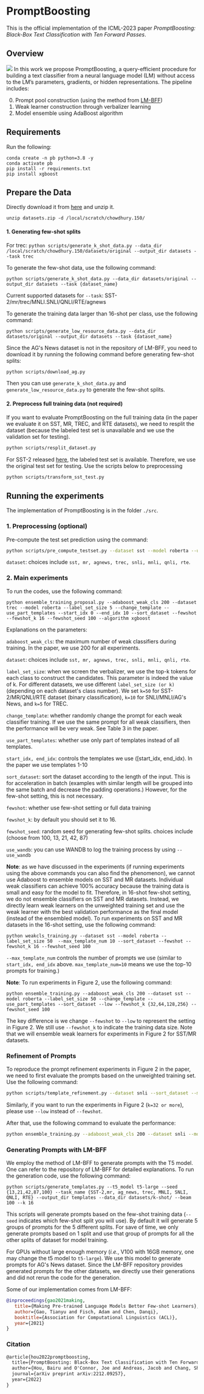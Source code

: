 # PromptBoosting
This is the official implementation of the ICML-2023 paper *PromptBoosting: Black-Box Text Classification with Ten Forward Passes*.

## Overview
![](./overview.png)
In this work we propose PromptBoosting, a query-efficient procedure for building a text classifier from a neural language model (LM) without access to the LM’s parameters, gradients, or hidden representations. The pipeline includes:

0. Prompt pool construction (using the method from [LM-BFF](https://arxiv.org/pdf/2012.15723.pdf))
1. Weak learner construction through verbalizer learning
2. Model ensemble using AdaBoost algorithm



## Requirements
Run the following:

```
conda create -n pb python=3.8 -y
conda activate pb
pip install -r requirements.txt
pip install xgboost

```

## Prepare the Data
Directly download it from [here](https://drive.google.com/file/d/1GKzx-NqWovGB8V2KO3Qmw0yufqTgf0X1/view?usp=sharing) and unzip it. 
```
unzip datasets.zip -d /local/scratch/chowdhury.150/
```

#### 1. Generating few-shot splits
For trec:
`python scripts/generate_k_shot_data.py --data_dir /local/scratch/chowdhury.150/datasets/original --output_dir datasets --task trec`

To generate the few-shot data, use the following command:
```{sh}
python scripts/generate_k_shot_data.py --data_dir datasets/original --output_dir datasets --task {dataset_name}
```
Current supported datasets for `--task`: SST-2/mr/trec/MNLI.SNLI/QNLI/RTE/agnews

To generate the training data larger than 16-shot per class, use the following command:
```{sh}
python scripts/generate_low_resource_data.py --data_dir datasets/original --output_dir datasets --task {dataset_name}
```

Since the AG's News dataset is not in the repository of LM-BFF, you need to download it by running the following command before generating few-shot splits:
```sh
python scripts/download_ag.py
```
Then you can use `generate_k_shot_data.py` and  `generate_low_resource_data.py` to generate the few-shot splits.

#### 2. Preprocess full training data (not required)
If you want to evaluate PromptBoosting on the full training data (in the paper we evaluate it on SST, MR, TREC, and RTE datasets), we need to resplit the dataset (because the labeled test set is unavailable and we use the validation set for testing). 
```sh
python scripts/resplit_dataset.py
```
For SST-2 released [here](https://nlp.stanford.edu/sentiment/), the labeled test set is available. Therefore, we use the original test set for testing. Use the scripts below to preprocessing
```sh
python scripts/transform_sst_test.py
```



## Running the experiments
The implementation of PromptBoosting is in the folder `./src`. 

### 1. Preprocessing (optional)
Pre-compute the test set prediction using the command:
```sh
python scripts/pre_compute_testset.py --dataset sst --model roberta --use_part_template --start_idx 0 --end_idx 10 --sort_dataset --fewshot --fewshot_k 16 --fewshot_seed 13 
```
`dataset`: choices include `sst, mr, agnews, trec, snli, mnli, qnli, rte`.

### 2. Main experiments
To run the codes, use the following command:
```{sh}
python ensemble_training_proposal.py --adaboost_weak_cls 200 --dataset trec --model roberta --label_set_size 5 --change_template --use_part_templates --start_idx 0 --end_idx 10 --sort_dataset --fewshot --fewshot_k 16 --fewshot_seed 100 --algorithm xgboost
```
Explanations on the parameters:

`adaboost_weak_cls`: the maximum number of weak classifiers during training. In the paper, we use 200 for all experiments.

`dataset`: choices include `sst, mr, agnews, trec, snli, mnli, qnli, rte`.

`label_set_size`: when we screen the verbalizer, we use the top-k tokens for each class to construct the candidates. This parameter is indeed the value of k. For different datasets, we use different `label_set_size (or k)` (depending on each dataset's class number). We set `k=50` for SST-2/MR/QNLI/RTE dataset (binary classification), `k=10` for SNLI/MNLI/AG's News, and `k=5` for TREC.

`change_template`: whether randomly change the prompt for each weak classifier training. If we use the same prompt for all weak classifiers, then the performance will be very weak. See Table 3 in the paper.

`use_part_templates`: whether use only part of templates instead of all templates.

`start_idx, end_idx`: controls the templates we use ([start_idx, end_idx). In the paper we use templates 1-10

`sort_dataset`: sort the dataset according to the length of the input. This is for acceleration in batch (examples with similar length will be grouped into the same batch and decrease the padding operations.) However, for the few-shot setting, this is not necessary.

`fewshot`: whether use few-shot setting or full data training

`fewshot_k`: by default you should set it to 16.

`fewshot_seed`: random seed for generating few-shot splits. choices include (choose from 100, 13, 21, 42, 87)

`use_wandb`: you can use WANDB to log the training process by using `--use_wandb`

**Note**: as we have discussed in the experiments (if running experiments using the above commands you can also find the phenomenon), we cannot use Adaboost to ensemble models on SST and MR datasets. Individual weak classifiers can achieve 100% accuracy because the training data is small and easy for the model to fit. Therefore, in 16-shot few-shot setting, we do not ensemble classifiers on SST and MR datasets. Instead, we directly learn weak learners on the unweighted training set and use the weak learner with the best validation performance as the final model (instead of the ensembled model). To run experiments on SST and MR datasets in the 16-shot setting, use the following command:

```{sh}
python weakcls_training.py --dataset sst --model roberta --label_set_size 50  --max_template_num 10 --sort_dataset --fewshot --fewshot_k 16 --fewshot_seed 100
```
`--max_template_num` controls the number of prompts we use (similar to `start_idx, end_idx` above. `max_template_num=10` means we use the top-10 prompts for training.)

**Note**: To run experiments in Figure 2, use the following command:

```
python ensemble_training.py --adaboost_weak_cls 200 --dataset sst --model roberta --label_set_size 50 --change_template --use_part_templates --sort_dataset --low --fewshot_k {32,64,128,256} --fewshot_seed 100
```
The key difference is we change `--fewshot` to `--low` to represent the setting in Figure 2. We still use `--fewshot_k` to indicate the training data size. Note that we will ensemble weak learners for experiments in Figure 2 for SST/MR datasets. 


### Refinement of Prompts
To reproduce the prompt refinement experiments in Figure 2 in the paper, we need to first evaluate the prompts based on the unweighted training set. Use the following command:
```sh
python scripts/template_refinement.py --dataset snli --sort_dataset --model roberta --label_set_size 10 --{fewshot/low} --fewshot_k {16,32,64,128,256} --fewshot_seed {13,21,42,87,100}
```
Similarly, if you want to run the experiments in Figure 2 (`k=32 or more`), please use `--low` instead of  `--fewshot`.

After that, use the following command to evaluate the performance:

```sh
python ensemble_training.py --adaboost_weak_cls 200 --dataset snli --model roberta --label_set_size 10 --filter_templates --change_template --use_part_templates --sort_dataset --{fewshot/low} --fewshot_k {16,32,64,128,256} --fewshot_seed {13,21,42,87,100}
```

### Generating Prompts with LM-BFF
We employ the method of LM-BFF to generate prompts with the T5 model. One can refer to the repository of LM-BFF for detailed explanations. To run the generation code, use the following command:
```{sh}
python scripts/generate_templates.py --t5_model t5-large --seed {13,21,42,87,100} --task_name {SST-2,mr, ag_news, trec, MNLI, SNLI, QNLI, RTE} --output_dir templates --data_dir datasets/k-shot/ --beam 100 --k 16
```
This scripts will generate prompts based on the few-shot training data (`--seed` indicates which few-shot split you will use). By default it will generate 5 groups of prompts for the 5 different splits. For save of time, we only generate prompts based on 1 split and use that group of prompts for all the other splits of dataset for model training.

For GPUs without large enough memory (*i.e.*, V100 with 16GB memory, one may change the t5 model to `t5-large`). We use this model to generate prompts for AG's News dataset. Since the LM-BFF repository provides generated prompts for the other datasets, we directly use their generations and did not rerun the code for the generation.



Some of our implementation comes from LM-BFF:
```bibtex
@inproceedings{gao2021making,
   title={Making Pre-trained Language Models Better Few-shot Learners},
   author={Gao, Tianyu and Fisch, Adam and Chen, Danqi},
   booktitle={Association for Computational Linguistics (ACL)},
   year={2021}
}
```

### Citation
```tex
@article{hou2022promptboosting,
  title={PromptBoosting: Black-Box Text Classification with Ten Forward Passes},
  author={Hou, Bairu and O'Connor, Joe and Andreas, Jacob and Chang, Shiyu and Zhang, Yang},
  journal={arXiv preprint arXiv:2212.09257},
  year={2022}
}
```

